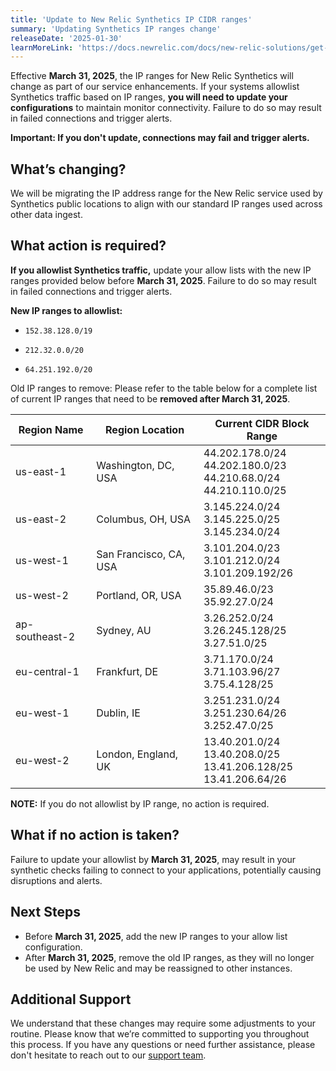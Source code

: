 ```yaml
---
title: 'Update to New Relic Synthetics IP CIDR ranges'
summary: 'Updating Synthetics IP ranges change'
releaseDate: '2025-01-30'
learnMoreLink: 'https://docs.newrelic.com/docs/new-relic-solutions/get-started/networks/#synthetics' 
---
```


Effective **March 31, 2025**, the IP ranges for New Relic Synthetics will change as part of our service enhancements. If your systems allowlist Synthetics traffic based on IP ranges, **you will need to update your configurations** to maintain monitor connectivity. Failure to do so may result in failed connections and trigger alerts.

**Important: If you don't update, connections may fail and trigger alerts.**

## What’s changing? 
We will be migrating the IP address range for the New Relic service used by Synthetics public locations to align with our standard IP ranges used across other data ingest. 

## What action is required? 

**If you allowlist Synthetics traffic,** update your allow lists with the new IP ranges provided below before **March 31, 2025**. Failure to do so may result in failed connections and trigger alerts.

**New IP ranges to allowlist:**

* `152.38.128.0/19`

* `212.32.0.0/20`

* `64.251.192.0/20`

Old IP ranges to remove: Please refer to the table below for a complete list of current IP ranges that need to be **removed after March 31, 2025**.

<table>
  <thead>
    <tr>
      <th>Region Name</th>
      <th>Region Location</th>
      <th>Current CIDR Block Range</th>
    </tr>
  </thead>
  <tbody>
    <tr>
      <td>us-east-1</td>
      <td>Washington, DC, USA</td>
      <td>44.202.178.0/24 <br>44.202.180.0/23 <br> 44.210.68.0/24 <br> 44.210.110.0/25</td>
    </tr>
    <tr>
      <td>us-east-2</td>
      <td>Columbus, OH, USA</td>
      <td>3.145.224.0/24 <br> 3.145.225.0/25 <br> 3.145.234.0/24</td>
    </tr>
      <tr>
        <td>us-west-1</td>
        <td>San Francisco, CA, USA</td>
        <td>3.101.204.0/23 <br> 3.101.212.0/24 <br> 3.101.209.192/26</td>
    </tr>
      <tr>
        <td>us-west-2</td>
        <td>Portland, OR, USA</td>
        <td>35.89.46.0/23 <br> 35.92.27.0/24</td>
      </tr>
        <tr>
          <td>ap-southeast-2</td>
          <td>Sydney, AU</td>
          <td>3.26.252.0/24 <br> 3.26.245.128/25 <br> 3.27.51.0/25</td>
      </tr>
        <tr>
          <td>eu-central-1</td>
          <td>Frankfurt, DE</td>
          <td>3.71.170.0/24 <br> 3.71.103.96/27 <br> 3.75.4.128/25</td>
        </tr>
          <tr>
            <td>eu-west-1</td>
            <td>Dublin, IE</td>
            <td>3.251.231.0/24 <br> 3.251.230.64/26 <br> 3.252.47.0/25</td>
          </tr>
            <tr>
              <td>eu-west-2</td>
              <td>London, England, UK</td>
              <td>13.40.201.0/24 <br> 13.40.208.0/25 <br> 13.41.206.128/25 <br> 13.41.206.64/26</td>
            </tr>
  </tbody>
</table>

**NOTE:** If you do not allowlist by IP range, no action is required.

## What if no action is taken?

Failure to update your allowlist by **March 31, 2025**, may result in your synthetic checks failing to connect to your applications, potentially causing disruptions and alerts.

## Next Steps

* Before **March 31, 2025**,  add the new IP ranges to your allow list configuration.
* After **March 31, 2025**, remove the old IP ranges, as they will no longer be used by New Relic and may be reassigned to other instances.

## Additional Support

We understand that these changes may require some adjustments to your routine. Please know that we’re committed to supporting you throughout this process. If you have any questions or need further assistance, please don't hesitate to reach out to our [support team](https://support.newrelic.com/s/).